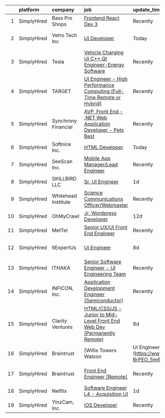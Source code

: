 

|    | platform    | company             | job                                                                                                                                                                              | update_time   | location                   |
|---:|:------------|:--------------------|:---------------------------------------------------------------------------------------------------------------------------------------------------------------------------------|:--------------|:---------------------------|
|  1 | SimplyHired | Bass Pro Shops      | [Frontend React Dev 3](https://www.simplyhired.com/job/9oPN7EkRtgjzQIOSbhx0DsvOjLVHIN02OkXmtC-oDX8yRnLKQucM2w?q=ui+engineer)                                                     | Recently      | Springfield, MO            |
|  2 | SimplyHired | Vetro Tech Inc      | [UI Developer](https://www.simplyhired.com/job/bTCDjBjd470SlF7cd8RDHH6oKRnmDZKWqd4fkNZRo5pPILIgJbbt3Q?q=ui+engineer)                                                             | Today         | San Francisco, CA          |
|  3 | SimplyHired | Tesla               | [Vehicle Charging UI C++ Qt Engineer-Energy Software](https://www.simplyhired.com/job/2TnMIgLBUCzn0J0AXK27GCvVl6oLRN64J0q9MtNZMeXZ0_7DtBBeAA?q=ui+engineer)                      | Recently      | Palo Alto, CA              |
|  4 | SimplyHired | TARGET              | [UI Engineer - High Performance Computing (Full-Time Remote or Hybrid)](https://www.simplyhired.com/job/ClHXjtn2Kohk4pFBKdJLu-KL7A49CCSYGsnoFwAe7rxmxRUgQmIUYg?q=ui+engineer)    | Recently      | Sunnyvale, CA              |
|  5 | SimplyHired | Synchrony Financial | [AVP, Front End - .NET Web Application Developer - Pets Best](https://www.simplyhired.com/job/I5gftDyboYnvzN6OycPJp7ypsP7k56CmxDEQi95zL94GQR_skhM5BQ?q=ui+engineer)              | Recently      | Charlotte, NC              |
|  6 | SimplyHired | Softnice Inc.       | [HTML Developer](https://www.simplyhired.com/job/-THAWfTQUncOq-_e4Qvd6VSTNIefa9kASDTqZ3jhqIx6jbEu6Tx1bg?q=ui+engineer)                                                           | Today         | Remote                     |
|  7 | SimplyHired | SeeScan Inc.        | [Mobile App Manager/Lead Engineer](https://www.simplyhired.com/job/XfOawD8TkrWIdFmzHizQ89TsSlGmYO9oL4t3ElB6HYY7hjjq67xhNA?q=ui+engineer)                                         | Recently      | San Diego, CA              |
|  8 | SimplyHired | SKILLBIRD LLC       | [Sr. UI Engineer](https://www.simplyhired.com/job/wDK8UyeYIBWxKXOUB3b8oNzOgE_lDRSTj216wOMgElzDQULFc3Wmyw?q=ui+engineer)                                                          | 1d            | Milpitas, CA               |
|  9 | SimplyHired | Whitehead Institute | [Science Communications Officer/Webmaster](https://www.simplyhired.com/job/zTeP-7vQjHBHjhIlO625u3ZIvmb4wC7QZhiY36dXLxow8pUehdMYlg?q=ui+engineer)                                 | Recently      | Cambridge, MA              |
| 10 | SimplyHired | OhMyCrawl           | [Jr. Wordpress Developer](https://www.simplyhired.com/job/XDFwzbSwjmxnSNPgV1VC1wOfxIJEAgvImjUtTB8fEFIl-rKXg4IphQ?q=ui+engineer)                                                  | 12d           | Remote                     |
| 11 | SimplyHired | MetTel              | [Senior UX/UI Front End Engineer](https://www.simplyhired.com/job/h9F9ju5EeyHELTPd36kx3gE80hL7kLq5gcztZQBQQ-aD72nmRjpGsg?q=ui+engineer)                                          | Recently      | New York, NY               |
| 12 | SimplyHired | ItExpertUs          | [UI Engineer](https://www.simplyhired.com/job/WuEEm7LoQAFBjreeUs-zFOX4q9rHvQd4kKc7dPbB3MjtTdmMsTerJw?q=ui+engineer)                                                              | 8d            | Sunnyvale, CA +2 locations |
| 13 | SimplyHired | ITHAKA              | [Senior Software Engineer - UI Engineering Team](https://www.simplyhired.com/job/inYM2CSoj-lWM7-IxN1lfdFmAO-6A7F1ZZLGliDsbAbXRk4DlvHNcw?q=ui+engineer)                           | Recently      | Ann Arbor, MI              |
| 14 | SimplyHired | INFICON, Inc.       | [Application Development Engineer (Semiconductor)](https://www.simplyhired.com/job/yOq7ACyznCHUfaC5gARxWl9zW_-W5uUdGsHemgbUyBjsBq9dZnbO8g?q=ui+engineer)                         | Recently      | East Syracuse, NY          |
| 15 | SimplyHired | Clarity Ventures    | [HTML/CSS/JS - Junior to Mid-Level Front End Web Dev (Permanently Remote)](https://www.simplyhired.com/job/HAryeuueD7oLChyByYJl9dWbRCihS1nbUjq_lR-MP2MF2j4Va4-ZAw?q=ui+engineer) | 8d            | Remote                     |
| 16 | SimplyHired | Braintrust          | [Willis Towers Watson | UI Engineer - Direct Hire](https://www.simplyhired.com/job/GPhRU68Zr3T9G_l47BVdR3iER_COW_Nd-BrPEO_5m6aOR2FBFXMVfA?q=ui+engineer)                         | 11d           | San Francisco, CA          |
| 17 | SimplyHired | Braintrust          | [Front End Engineer [Remote]](https://www.simplyhired.com/job/0SPwjC_HiUtI2dX4pqvBsP1RMN3XRpKu2--D4NkDGcxCTdgNYPcZyQ?q=ui+engineer)                                              | Recently      | San Francisco, CA          |
| 18 | SimplyHired | Netflix             | [Software Engineer L4 - Acquisition UI](https://www.simplyhired.com/job/MewjA4tIM3AQZ5UEsNQMeDsA1D9LOnO54B8m8m2-ZUhXvcUr0JYaBA?q=ui+engineer)                                    | 1d            | Remote                     |
| 19 | SimplyHired | YinzCam, Inc.       | [iOS Developer](https://www.simplyhired.com/job/O7s3dealHuxhU0MGhoaMnfOJziqVEUTHKEJtlDWUSPF8S_dqWf-8-Q?q=ui+engineer)                                                            | Recently      | Pittsburgh, PA             |